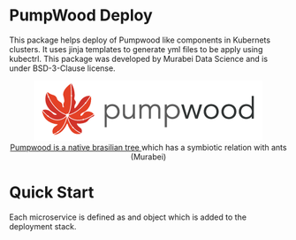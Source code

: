 # PumpWood Deploy
This package helps deploy of Pumpwood like components in Kubernets clusters.
It uses jinja templates to generate yml files to be apply using kubectrl.
This package was developed by Murabei Data Science and is under BSD-3-Clause
license.

<p align="center" width="60%">
  <img src="doc/sitelogo-horizontal.png" /> <br>

  <a href="https://en.wikipedia.org/wiki/Cecropia">
    Pumpwood is a native brasilian tree
  </a> which has a symbiotic relation with ants (Murabei)
</p>

# Quick Start
Each microservice is defined as and object which is added to the deployment
stack.

